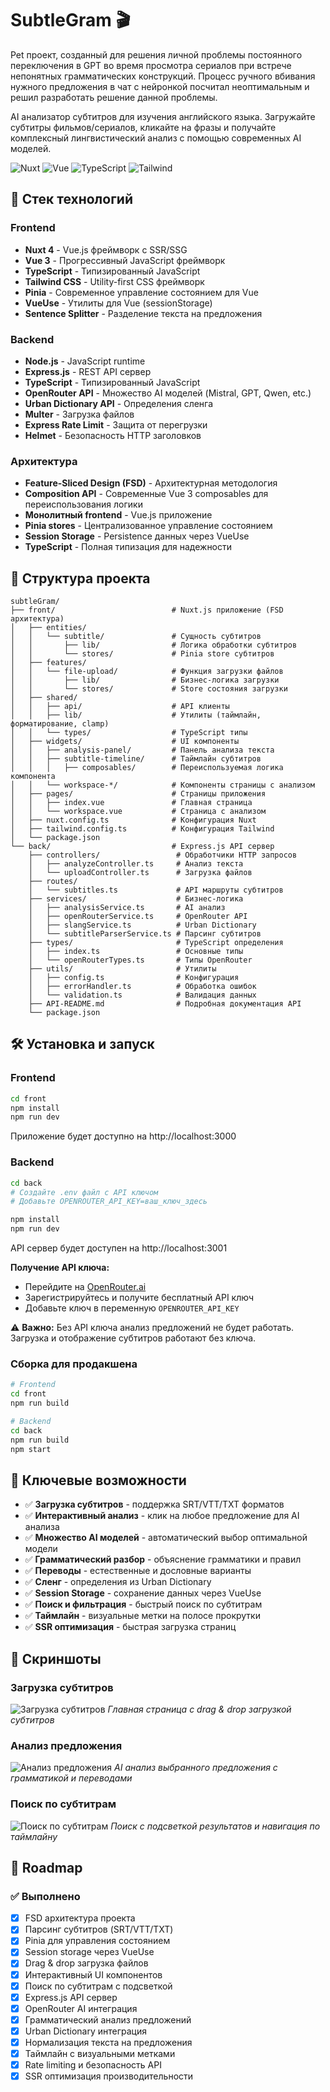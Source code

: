 # SubtleGram 🎬

Pet проект, созданный для решения личной проблемы постоянного переключения в GPT во время просмотра сериалов при встрече непонятных грамматических конструкций. Процесс ручного вбивания нужного предложения в чат с нейронкой посчитал неоптимальным и решил разработать решение данной проблемы.

AI анализатор субтитров для изучения английского языка. Загружайте субтитры фильмов/сериалов, кликайте на фразы и получайте комплексный лингвистический анализ с помощью современных AI моделей.

![Nuxt](https://img.shields.io/badge/Nuxt-4-00DC82?style=for-the-badge&logo=nuxt.js&logoColor=white)
![Vue](https://img.shields.io/badge/Vue-3-4FC08D?style=for-the-badge&logo=vue.js&logoColor=white)
![TypeScript](https://img.shields.io/badge/TypeScript-3178C6?style=for-the-badge&logo=typescript&logoColor=white)
![Tailwind](https://img.shields.io/badge/Tailwind-06B6D4?style=for-the-badge&logo=tailwind-css&logoColor=white)

## 🚀 Стек технологий

### Frontend

- **Nuxt 4** - Vue.js фреймворк с SSR/SSG
- **Vue 3** - Прогрессивный JavaScript фреймворк
- **TypeScript** - Типизированный JavaScript
- **Tailwind CSS** - Utility-first CSS фреймворк
- **Pinia** - Современное управление состоянием для Vue
- **VueUse** - Утилиты для Vue (sessionStorage)
- **Sentence Splitter** - Разделение текста на предложения

### Backend

- **Node.js** - JavaScript runtime
- **Express.js** - REST API сервер
- **TypeScript** - Типизированный JavaScript
- **OpenRouter API** - Множество AI моделей (Mistral, GPT, Qwen, etc.)
- **Urban Dictionary API** - Определения сленга
- **Multer** - Загрузка файлов
- **Express Rate Limit** - Защита от перегрузки
- **Helmet** - Безопасность HTTP заголовков

### Архитектура

- **Feature-Sliced Design (FSD)** - Архитектурная методология
- **Composition API** - Современные Vue 3 composables для переиспользования логики
- **Монолитный frontend** - Vue.js приложение
- **Pinia stores** - Централизованное управление состоянием
- **Session Storage** - Persistence данных через VueUse
- **TypeScript** - Полная типизация для надежности

## 📁 Структура проекта

```
subtleGram/
├── front/                          # Nuxt.js приложение (FSD архитектура)
│   ├── entities/
│   │   └── subtitle/               # Сущность субтитров
│   │       ├── lib/                # Логика обработки субтитров
│   │       └── stores/             # Pinia store субтитров
│   ├── features/
│   │   └── file-upload/            # Функция загрузки файлов
│   │       ├── lib/                # Бизнес-логика загрузки
│   │       └── stores/             # Store состояния загрузки
│   ├── shared/
│   │   ├── api/                    # API клиенты
│   │   ├── lib/                    # Утилиты (таймлайн, форматирование, clamp)
│   │   └── types/                  # TypeScript типы
│   ├── widgets/                    # UI компоненты
│   │   ├── analysis-panel/         # Панель анализа текста
│   │   ├── subtitle-timeline/      # Таймлайн субтитров
│   │   │   ├── composables/        # Переиспользуемая логика компонента
│   │   └── workspace-*/            # Компоненты страницы с анализом
│   ├── pages/                      # Страницы приложения
│   │   ├── index.vue               # Главная страница
│   │   └── workspace.vue           # Страница с анализом
│   ├── nuxt.config.ts              # Конфигурация Nuxt
│   ├── tailwind.config.ts          # Конфигурация Tailwind
│   └── package.json
└── back/                           # Express.js API сервер
    ├── controllers/                 # Обработчики HTTP запросов
    │   ├── analyzeController.ts     # Анализ текста
    │   └── uploadController.ts      # Загрузка файлов
    ├── routes/
    │   └── subtitles.ts             # API маршруты субтитров
    ├── services/                    # Бизнес-логика
    │   ├── analysisService.ts       # AI анализ
    │   ├── openRouterService.ts     # OpenRouter API
    │   ├── slangService.ts          # Urban Dictionary
    │   └── subtitleParserService.ts # Парсинг субтитров
    ├── types/                       # TypeScript определения
    │   ├── index.ts                 # Основные типы
    │   └── openRouterTypes.ts       # Типы OpenRouter
    ├── utils/                       # Утилиты
    │   ├── config.ts                # Конфигурация
    │   ├── errorHandler.ts          # Обработка ошибок
    │   └── validation.ts            # Валидация данных
    ├── API-README.md                # Подробная документация API
    └── package.json
```

## 🛠 Установка и запуск

### Frontend

```bash
cd front
npm install
npm run dev
```

Приложение будет доступно на http://localhost:3000

### Backend

```bash
cd back
# Создайте .env файл с API ключом
# Добавьте OPENROUTER_API_KEY=ваш_ключ_здесь

npm install
npm run dev
```

API сервер будет доступен на http://localhost:3001

**Получение API ключа:**
- Перейдите на [OpenRouter.ai](https://openrouter.ai/keys)
- Зарегистрируйтесь и получите бесплатный API ключ
- Добавьте ключ в переменную `OPENROUTER_API_KEY`

⚠️ **Важно:** Без API ключа анализ предложений не будет работать. Загрузка и отображение субтитров работают без ключа.

### Сборка для продакшена

```bash
# Frontend
cd front
npm run build

# Backend
cd back
npm run build
npm start
```

## 🎯 Ключевые возможности

- ✅ **Загрузка субтитров** - поддержка SRT/VTT/TXT форматов
- ✅ **Интерактивный анализ** - клик на любое предложение для AI анализа
- ✅ **Множество AI моделей** - автоматический выбор оптимальной модели
- ✅ **Грамматический разбор** - объяснение грамматики и правил
- ✅ **Переводы** - естественные и дословные варианты
- ✅ **Сленг** - определения из Urban Dictionary
- ✅ **Session Storage** - сохранение данных через VueUse
- ✅ **Поиск и фильтрация** - быстрый поиск по субтитрам
- ✅ **Таймлайн** - визуальные метки на полосе прокрутки
- ✅ **SSR оптимизация** - быстрая загрузка страниц

## 📸 Скриншоты

### Загрузка субтитров
![Загрузка субтитров](screenshots/upload.png)
*Главная страница с drag & drop загрузкой субтитров*

### Анализ предложения
![Анализ предложения](screenshots/analysis.png)
*AI анализ выбранного предложения с грамматикой и переводами*

### Поиск по субтитрам
![Поиск по субтитрам](screenshots/search.png)
*Поиск с подсветкой результатов и навигация по таймлайну*

## 📝 Roadmap

### ✅ Выполнено
- [x] FSD архитектура проекта
- [x] Парсинг субтитров (SRT/VTT/TXT)
- [x] Pinia для управления состоянием
- [x] Session storage через VueUse
- [x] Drag & drop загрузка файлов
- [x] Интерактивный UI компонентов
- [x] Поиск по субтитрам с подсветкой
- [x] Express.js API сервер
- [x] OpenRouter AI интеграция
- [x] Грамматический анализ предложений
- [x] Urban Dictionary интеграция
- [x] Нормализация текста на предложения
- [x] Таймлайн с визуальными метками
- [x] Rate limiting и безопасность API
- [x] SSR оптимизация производительности